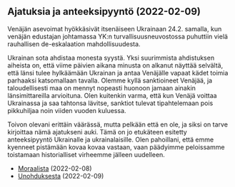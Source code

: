 ## Ajatuksia ja anteeksipyyntö (2022-02-09)

Venäjän asevoimat hyökkäsivät itsenäiseen Ukrainaan 24.2. samalla, kun venäjän edustajan johtamassa YK:n turvallisuusneuvostossa puhuttiin vielä rauhallisen de-eskalaation mahdollisuudesta.

Ukrainan sota ahdistaa monesta syystä. Yksi suurimmista ahdistuksen aiheista on, että viime päivien aikana minusta on alkanut näyttää selvältä, että länsi tulee hylkäämään Ukrainan ja antaa Venäjälle vapaat kädet toimia parhaaksi katsomallaan tavalla. Olemme kyllä sanktioineet Venäjää, ja taloudellisesti maa on mennyt nopeasti huonoon jamaan ainakin länsimittareilla arvioituna. Olen kuitenkin varma, että kun Venäjä voittaa Ukrainassa ja saa tahtonsa lävitse, sanktiot tulevat tipahtelemaan pois pikkuhiljaa noin viiden vuoden kuluessa.

Toivon olevani erittäin väärässä, mutta pelkään että en ole, ja siksi on tarve kirjoittaa nämä ajatukseni auki. Tämä on jo etukäteen esitetty anteeksipyyntö Ukrainalle ja ukrainalaisille. Olen pahoillani, että emme kyenneet pistämään kovaa kovaa vastaan, vaan päädyimme peloissamme toistamaan historialliset virheemme jälleen uudelleen.


- [Moraalista](https://jihuu.github.io/puhpah/moraali) (2022-02-08)
- [Unohduksesta](https://jihuu.github.io/puhpah/unohdus) (2022-02-09)
